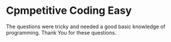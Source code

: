 # Cpmpetitive Coding Easy

The questions were tricky and needed a good basic
knowledge of programming. 
Thank You for these questions.
